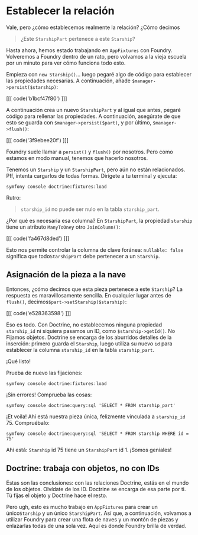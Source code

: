 # Establecer la relación

Vale, pero ¿cómo establecemos realmente la relación? ¿Cómo decimos

> ¿Este `StarshipPart` pertenece a este `Starship`?

Hasta ahora, hemos estado trabajando en `AppFixtures` con Foundry. Volveremos a Foundry dentro de un rato, pero volvamos a la vieja escuela por un minuto para ver cómo funciona todo esto.

Empieza con `new Starship()`... luego pegaré algo de código para establecer las propiedades necesarias. A continuación, añade `$manager->persist($starship)`:

[[[ code('b1bcf47f80') ]]]

A continuación crea un nuevo `StarshipPart` y al igual que antes, pegaré código para rellenar las propiedades. A continuación, asegúrate de que esto se guarda con `$manager->persist($part)`, y por último, `$manager->flush()`:

[[[ code('3f9ebee20f') ]]]

Foundry suele llamar a `persist()` y `flush()` por nosotros. Pero como estamos en modo manual, tenemos que hacerlo nosotros.

Tenemos un `Starship` y un `StarshipPart`, pero aún no están relacionados. Pff, intenta cargarlos de todas formas. Dirígete a tu terminal y ejecuta:

```terminal
symfony console doctrine:fixtures:load
```

Rutro:

> `starship_id` no puede ser nulo en la tabla `starship_part`.

¿Por qué es necesaria esa columna? En `StarshipPart`, la propiedad `starship` tiene un atributo `ManyToOne`y otro `JoinColumn()`:

[[[ code('fa467d8ded') ]]]

Esto nos permite controlar la columna de clave foránea: `nullable: false` significa que todo`StarshipPart` debe pertenecer a un `Starship`.

## Asignación de la pieza a la nave

Entonces, ¿cómo decimos que esta pieza pertenece a este `Starship`? La respuesta es maravillosamente sencilla. En cualquier lugar antes de `flush()`, decimos`$part->setStarship($starship)`:

[[[ code('e528363598') ]]]

Eso es todo. Con Doctrine, no establecemos ninguna propiedad `starship_id` ni siquiera pasamos un ID, como `$starship->getId()`. No Fijamos objetos. Doctrine se encarga de los aburridos detalles de la inserción: primero guarda el `Starship`, luego utiliza su nuevo `id` para establecer la columna `starship_id` en la tabla `starship_part`. 

¡Qué listo!

Prueba de nuevo las fijaciones:

```terminal-silent
symfony console doctrine:fixtures:load
```

¡Sin errores! Comprueba las cosas:

```terminal
symfony console doctrine:query:sql 'SELECT * FROM starship_part'
```

¡Et voila! Ahí está nuestra pieza única, felizmente vinculada a `starship_id` 75. Compruébalo:

```terminal
symfony console doctrine:query:sql 'SELECT * FROM starship WHERE id = 75'
```

Ahí está: `Starship` id 75 tiene un `StarshipPart` id 1. ¡Somos geniales!

## Doctrine: trabaja con objetos, no con IDs

Estas son las conclusiones: con las relaciones Doctrine, estás en el mundo de los objetos. Olvídate de los ID. Doctrine se encarga de esa parte por ti. Tú fijas el objeto y Doctrine hace el resto.

Pero ugh, esto es mucho trabajo en `AppFixtures` para crear un único`Starship` y un único `StarshipPart`. Así que, a continuación, volvamos a utilizar Foundry para crear una flota de naves y un montón de piezas y enlazarlas todas de una sola vez. Aquí es donde Foundry brilla de verdad.
